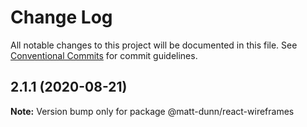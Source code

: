 # Change Log

All notable changes to this project will be documented in this file.
See [Conventional Commits](https://conventionalcommits.org) for commit guidelines.

## 2.1.1 (2020-08-21)

**Note:** Version bump only for package @matt-dunn/react-wireframes
